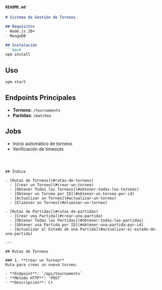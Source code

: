 
#### `README.md`
```markdown
# Sistema de Gestión de Torneos

## Requisitos
- Node.js 20+
- MongoDB

## Instalación
```bash
npm install
```

## Uso
```bash
npm start
```

## Endpoints Principales
- **Torneos**: `/tournaments`
- **Partidas**: `/matches`

## Jobs
- Inicio automático de torneos
- Verificación de timeouts
```



## Índice

- [Rutas de Torneos](#rutas-de-torneos)
  - [Crear un Torneo](#crear-un-torneo)
  - [Obtener Todos los Torneos](#obtener-todos-los-torneos)
  - [Obtener un Torneo por ID](#obtener-un-torneo-por-id)
  - [Actualizar un Torneo](#actualizar-un-torneo)
  - [Eliminar un Torneo](#eliminar-un-torneo)
  
- [Rutas de Partidas](#rutas-de-partidas)
  - [Crear una Partida](#crear-una-partida)
  - [Obtener Todas las Partidas](#obtener-todas-las-partidas)
  - [Obtener una Partida por ID](#obtener-una-partida-por-id)
  - [Actualizar el Estado de una Partida](#actualizar-el-estado-de-una-partida)

---

## Rutas de Torneos

### 1. **Crear un Torneo**
Ruta para crear un nuevo torneo.

- **Endpoint**: `/api/tournaments`
- **Método HTTP**: `POST`
- **Descripción**: Cr
